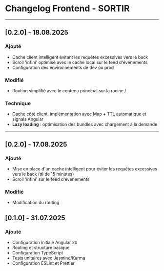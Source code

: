 # Changelog Frontend - SORTIR

---

## [0.2.0] - 18.08.2025

### Ajouté

- Cache client intelligent évitant les requêtes excessives vers le back
- Scroll 'infini' optimisé avec le cache local sur le feed d'événements
- Configuration des environnements de dev ou prod

### Modifié

- Routing simplifié avec le contenu principal sur la racine /

### Technique

- Cache côté client, implémentation avec Map + TTL automatique et signals Angular
- **Lazy loading** : optimisation des bundles avec chargement à la demande

---

## [0.2.0] - 17.08.2025

### Ajouté

- Mise en place d'un cache intelligent pour éviter les requêtes excessives vers le back (ttl de 15 minutes)
- Scroll 'infini' sur le feed d'événements

### Modifié

- Modification du routing

## [0.1.0] - 31.07.2025

### Ajouté

- Configuration initiale Angular 20
- Routing et structure basique
- Configuration TypeScript
- Tests unitaires avec Jasmine/Karma
- Configuration ESLint et Prettier
